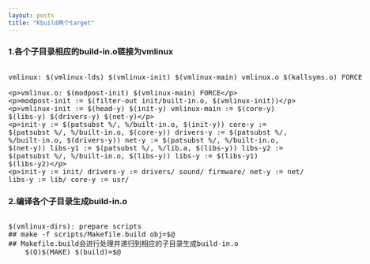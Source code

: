 ```yaml
---
layout: posts
title: "Kbuild两个target"
---
```


### 1.各个子目录相应的build-in.o链接为vmlinux
<xmp class="my_xmp_class">
vmlinux: $(vmlinux-lds) $(vmlinux-init) $(vmlinux-main) vmlinux.o $(kallsyms.o) FORCE

vmlinux.o: $(modpost-init) $(vmlinux-main) FORCE

modpost-init := $(filter-out init/built-in.o, $(vmlinux-init))

vmlinux-init := $(head-y) $(init-y)
vmlinux-main := $(core-y) $(libs-y) $(drivers-y) $(net-y)

init-y		:= $(patsubst %/, %/built-in.o, $(init-y))
core-y		:= $(patsubst %/, %/built-in.o, $(core-y))
drivers-y	:= $(patsubst %/, %/built-in.o, $(drivers-y))
net-y		:= $(patsubst %/, %/built-in.o, $(net-y))
libs-y1		:= $(patsubst %/, %/lib.a, $(libs-y))
libs-y2		:= $(patsubst %/, %/built-in.o, $(libs-y))
libs-y		:= $(libs-y1) $(libs-y2)

init-y		:= init/
drivers-y	:= drivers/ sound/ firmware/
net-y		:= net/
libs-y		:= lib/
core-y		:= usr/
</xmp>

### 2.编译各个子目录生成build-in.o
<xmp class="my_xmp_class">
$(vmlinux-dirs): prepare scripts
## make -f scripts/Makefile.build obj=$@
## Makefile.build会进行处理并递归到相应的子目录生成build-in.o
	$(Q)$(MAKE) $(build)=$@
</xmp>